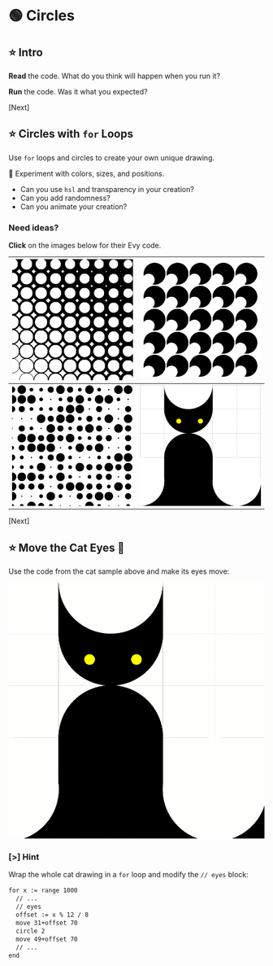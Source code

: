 # 🟢 Circles

## ⭐ Intro

**Read** the code. What do you think will happen when you run it?

**Run** the code. Was it what you expected?

[Next]

## ⭐ Circles with `for` Loops

Use `for` loops and circles to create your own unique drawing.

🧪 Experiment with colors, sizes, and positions.

- Can you use `hsl` and transparency in your creation?
- Can you add randomness?
- Can you animate your creation?

### Need ideas?

**Click** on the images below for their Evy code.

| ![Circle with different outline] | ![Circle in wig shape] |
| -------------------------------- | ---------------------- |
| ![Circle with random radius]     | ![Cat made of circles] |

[Circle with different outline]: img/circle-outline.svg "evy:edit"
[Circle in wig shape]: img/circle-wig.svg "evy:edit"
[Circle with random radius]: img/circle-rand.svg "evy:edit"
[Cat made of circles]: img/circle-cat.svg "evy:edit"

[Next]

## ⭐ Move the Cat Eyes 👀

Use the code from the cat sample above and make its eyes move:

![Black cat with moving yellow eyes](img/cat.gif)

### [>] Hint

Wrap the whole cat drawing in a `for` loop and modify the `// eyes` block:

```evy
for x := range 1000
  // ...
  // eyes
  offset := x % 12 / 8
  move 31+offset 70
  circle 2
  move 49+offset 70
  // ...
end
```

